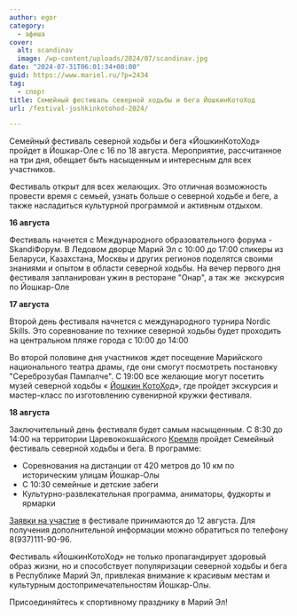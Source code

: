 ```yaml
---
author: egor
category:
  - афиша
cover:
  alt: scandinav
  image: /wp-content/uploads/2024/07/scandinav.jpg
date: "2024-07-31T06:01:34+00:00"
guid: https://www.mariel.ru/?p=2434
tag:
  - спорт
title: Семейный фестиваль северной ходьбы и бега ЙошкинКотоХод
url: /festival-joshkinkotohod-2024/

---
```

Семейный фестиваль северной ходьбы и бега «ЙошкинКотоХод»  пройдет в Йошкар-Оле с 16 по 18 августа. Мероприятие, рассчитанное на три дня, обещает быть насыщенным и интересным для всех участников.

Фестиваль открыт для всех желающих. Это отличная возможность провести время с семьей, узнать больше о северной ходьбе и беге, а также насладиться культурной программой и активным отдыхом.

**16 августа**

Фестиваль начнется с Международного образовательного форума \- SkandiФорум. В Ледовом дворце Марий Эл с 10:00 до 17:00 спикеры из Беларуси, Казахстана, Москвы и других регионов поделятся своими знаниями и опытом в области северной ходьбы. На вечер первого дня фестиваля запланирован ужин в ресторане "Онар", а так же  экскурсия по Йошкар-Оле

**17 августа**

Второй день фестиваля начнется с международного турнира Nordic Skills. Это соревнование по технике северной ходьбы будет проходить на центральном пляже города с 10:00 до 14:00

Во второй половине дня участников ждет посещение Марийского национального театра драмы, где они смогут посмотреть постановку "Сереброзубая Пампалче". С 19:00 все желающие могут посетить музей северной ходьбы « [Йошкин КотоХод](/joshkin-kotohod/)», где пройдет экскурсия и мастер-класс по изготовлению сувенирной кружки фестиваля.

**18 августа**

Заключительный день фестиваля будет самым насыщенным. С 8:30 до 14:00 на территории Царевококшайского [Кремля](/marijskij-kreml/) пройдет Семейный фестиваль северной ходьбы и бега. В программе:

- Соревнования на дистанции от 420 метров до 10 км по историческим улицам Йошкар-Олы
- С 10:30 семейные и детские забеги
- Культурно-развлекательная программа, аниматоры, фудкорты и ярмарки

[Заявки на участие](https://orgeo.ru/event/cotoxod) в фестивале принимаются до 12 августа. Для получения дополнительной информации можно обратиться по телефону 8(937)111-90-96.

Фестиваль «ЙошкинКотоХод» не только пропагандирует здоровый образ жизни, но и способствует популяризации северной ходьбы и бега в Республике Марий Эл, привлекая внимание к красивым местам и культурным достопримечательностям Йошкар-Олы.

Присоединяйтесь к спортивному празднику в Марий Эл!
